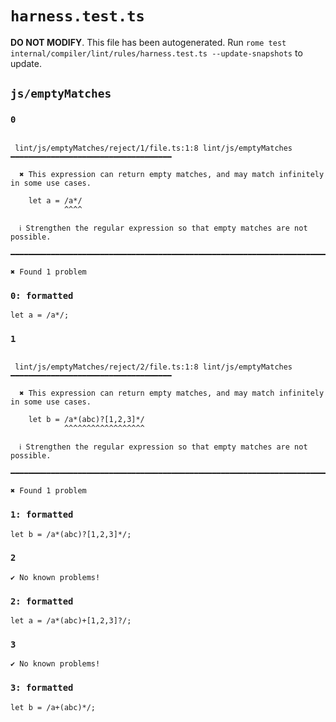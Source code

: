 # `harness.test.ts`

**DO NOT MODIFY**. This file has been autogenerated. Run `rome test internal/compiler/lint/rules/harness.test.ts --update-snapshots` to update.

## `js/emptyMatches`

### `0`

```

 lint/js/emptyMatches/reject/1/file.ts:1:8 lint/js/emptyMatches ━━━━━━━━━━━━━━━━━━━━━━━━━━━━━━━━━━━━

  ✖ This expression can return empty matches, and may match infinitely in some use cases.

    let a = /a*/
            ^^^^

  ℹ Strengthen the regular expression so that empty matches are not possible.

━━━━━━━━━━━━━━━━━━━━━━━━━━━━━━━━━━━━━━━━━━━━━━━━━━━━━━━━━━━━━━━━━━━━━━━━━━━━━━━━━━━━━━━━━━━━━━━━━━━━

✖ Found 1 problem

```

### `0: formatted`

```
let a = /a*/;

```

### `1`

```

 lint/js/emptyMatches/reject/2/file.ts:1:8 lint/js/emptyMatches ━━━━━━━━━━━━━━━━━━━━━━━━━━━━━━━━━━━━

  ✖ This expression can return empty matches, and may match infinitely in some use cases.

    let b = /a*(abc)?[1,2,3]*/
            ^^^^^^^^^^^^^^^^^^

  ℹ Strengthen the regular expression so that empty matches are not possible.

━━━━━━━━━━━━━━━━━━━━━━━━━━━━━━━━━━━━━━━━━━━━━━━━━━━━━━━━━━━━━━━━━━━━━━━━━━━━━━━━━━━━━━━━━━━━━━━━━━━━

✖ Found 1 problem

```

### `1: formatted`

```
let b = /a*(abc)?[1,2,3]*/;

```

### `2`

```
✔ No known problems!

```

### `2: formatted`

```
let a = /a*(abc)+[1,2,3]?/;

```

### `3`

```
✔ No known problems!

```

### `3: formatted`

```
let b = /a+(abc)*/;

```
